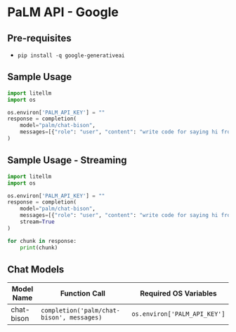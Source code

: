 # PaLM API - Google

## Pre-requisites
* `pip install -q google-generativeai`

## Sample Usage
```python
import litellm
import os

os.environ['PALM_API_KEY'] = ""
response = completion(
    model="palm/chat-bison",
    messages=[{"role": "user", "content": "write code for saying hi from LiteLLM"}]
)
```

## Sample Usage - Streaming
```python
import litellm
import os

os.environ['PALM_API_KEY'] = ""
response = completion(
    model="palm/chat-bison",
    messages=[{"role": "user", "content": "write code for saying hi from LiteLLM"}],
    stream=True
)

for chunk in response:
    print(chunk)
```

## Chat Models
| Model Name       | Function Call                        | Required OS Variables    |
|------------------|--------------------------------------|-------------------------|
| chat-bison       | `completion('palm/chat-bison', messages)` | `os.environ['PALM_API_KEY']` |
